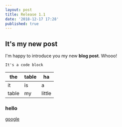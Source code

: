 ```yaml
---
layout: post
title: Release 1.1
date: '2018-12-17 17:28'
published: true
---
```


## It's my new post

I'm happy to introduce you my new **blog post**. Whooo!

`It's a code block`

the   | table | ha
------|-------|-------
it    | is    | a
table | my    | little

### hello


[google][f731c914]

  [f731c914]: https://google.com "title"
